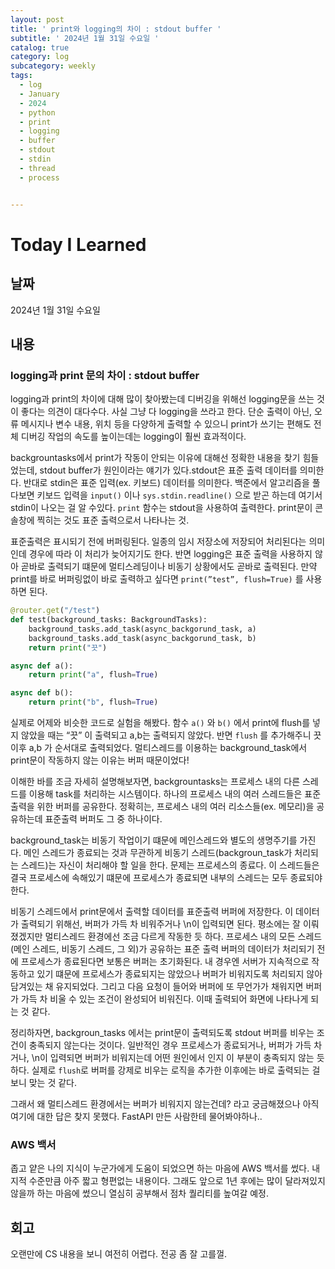```yaml
---
layout: post
title: ' print와 logging의 차이 : stdout buffer '
subtitle: ' 2024년 1월 31일 수요일 '
catalog: true
category: log
subcategory: weekly
tags:
  - log
  - January
  - 2024
  - python
  - print
  - logging
  - buffer
  - stdout
  - stdin
  - thread
  - process


---
```


# Today I Learned

## 날짜

2024년 1월 31일 수요일

## 내용

### logging과 print 문의 차이 : stdout buffer

 logging과 print의 차이에 대해 많이 찾아봤는데 디버깅을 위해선 logging문을 쓰는 것이 좋다는 의견이 대다수다. 사실 그냥 다 logging을 쓰라고 한다. 단순 출력이 아닌, 오류 메시지나 변수 내용, 위치 등을 다양하게 출력할 수 있으니 print가 쓰기는 편해도 전체 디버깅 작업의 속도를 높이는데는 logging이 훨씬 효과적이다.

 backgrountasks에서 print가 작동이 안되는 이유에 대해선 정확한 내용을 찾기 힘들었는데, stdout buffer가 원인이라는 얘기가 있다.stdout은 표준 출력 데이터를 의미한다. 반대로 stdin은 표준 입력(ex. 키보드) 데이터를 의미한다. 백준에서 알고리즘을 풀다보면 키보드 입력을 `input()` 이나 `sys.stdin.readline()` 으로 받곤 하는데 여기서 stdin이 나오는 걸 알 수있다.  `print` 함수는 stdout을 사용하여 출력한다. print문이 콘솔창에 찍히는 것도 표준 출력으로서 나타나는 것.

 표준출력은 표시되기 전에 버퍼링된다. 일종의 임시 저장소에 저장되어 처리된다는 의미인데 경우에 따라 이 처리가 늦어지기도 한다. 반면 logging은 표준 출력을 사용하지 않아 곧바로 출력되기 떄문에 멀티스레딩이나 비동기 상황에서도 곧바로 출력된다. 만약 print를 바로 버퍼링없이 바로 출력하고 싶다면 `print(”test”, flush=True)` 를 사용하면 된다.

```python
@router.get("/test")
def test(background_tasks: BackgroundTasks):
    background_tasks.add_task(async_backgorund_task, a)
    background_tasks.add_task(async_backgorund_task, b)
    return print("끗")

async def a():
    return print("a", flush=True)

async def b():
    return print("b", flush=True)
```

실제로 어제와 비슷한 코드로 실험을 해봤다. 함수 `a()` 와 `b()` 에서 print에 flush를 넣지 않았을 때는 “끗” 이 출력되고 a,b는 출력되지 않았다. 반면 `flush` 를 추가해주니 끗 이후 a,b 가 순서대로 출력되었다. 멀티스레드를 이용하는 background_task에서 print문이 작동하지 않는 이유는 버퍼 때문이었다!

 이해한 바를 조금 자세히 설명해보자면, backgrountasks는 프로세스 내의 다른 스레드를 이용해 task를 처리하는 시스템이다. 하나의 프로세스 내의 여러 스레드들은 표준출력을 위한 버퍼를 공유한다. 정확히는, 프로세스 내의 여러 리소스들(ex. 메모리)을 공유하는데 표준출력 버퍼도 그 중 하나이다.  

 background_task는 비동기 작업이기 떄문에 메인스레드와 별도의 생명주기를 가진다. 메인 스레드가 종료되는 것과 무관하게 비동기 스레드(backgroun_task가 처리되는 스레드)는 자신이 처리해야 할 일을 한다. 문제는 프로세스의 종료다. 이 스레드들은 결국 프로세스에 속해있기 떄문에 프로세스가 종료되면 내부의 스레드는 모두 종료되야 한다.

 비동기 스레드에서 print문에서 출력할 데이터를 표준출력 버퍼에 저장한다. 이 데이터가 출력되기 위해선, 버퍼가 가득 차 비워주거나 \n이 입력되면 된다. 평소에는 잘 이뤄졌겠지만 멀티스레드 환경에선 조금 다르게 작동한 듯 하다. 프로세스 내의 모든 스레드(메인 스레드, 비동기 스레드, 그 외)가 공유하는 표준 출력 버퍼의 데이터가 처리되기 전에 프로세스가 종료된다면 보통은 버퍼는 초기화된다. 내 경우엔 서버가 지속적으로 작동하고 있기 떄문에 프로세스가 종료되지는 않았으나 버퍼가 비워지도록 처리되지 않아 담겨있는 채 유지되었다. 그리고 다음 요청이 들어와 버퍼에 또 무언가가 채워지면 버퍼가 가득 차 비울 수 있는 조건이 완성되어 비워진다. 이때 출력되어 화면에 나타나게 되는 것 같다.

 정리하자면, backgroun_tasks 에서는 print문이 출력되도록 stdout 버퍼를 비우는 조건이 충족되지 않는다는 것이다. 일반적인 경우 프로세스가 종료되거나, 버퍼가 가득 차거나, \n이 입력되면 버퍼가 비워지는데 어떤 원인에서 인지 이 부분이 충족되지 않는 듯 하다. 실제로 `flush`로 버퍼를 강제로 비우는 로직을 추가한 이후에는 바로 출력되는 걸 보니 맞는 것 같다.

 그래서 왜 멀티스레드 환경에서는 버퍼가 비워지지 않는건데? 라고 궁금해졌으나 아직 여기에 대한 답은 찾지 못했다. FastAPI 만든 사람한테 물어봐야하나..

### AWS 백서

 좁고 얕은 나의 지식이 누군가에게 도움이 되었으면 하는 마음에 AWS 백서를 썼다. 내 지적 수준만큼 아주 짧고 형편없는 내용이다. 그래도 앞으로 1년 후에는 많이 달라져있지 않을까 하는 마음에 썼으니 열심히 공부해서 점차 퀄리티를 높여갈 예정.

## 회고

 오랜만에 CS 내용을 보니 여전히 어렵다. 전공 좀 잘 고를껄.
